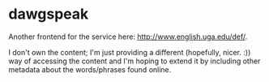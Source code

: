 dawgspeak
=========

Another frontend for the service here: http://www.english.uga.edu/def/.

I don't own the content; I'm just providing a different (hopefully, nicer. :)) way of accessing the content and I'm hoping to extend it by
including other metadata about the words/phrases found online.
